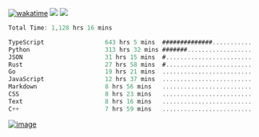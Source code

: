 [![wakatime](https://wakatime.com/badge/user/00eead22-fb14-4dd0-ab8a-3625cafbd50d.svg)](https://wakatime.com/@00eead22-fb14-4dd0-ab8a-3625cafbd50d)
![](https://komarev.com/ghpvc/?username=flatypus)
![](https://pixel.flatypus.me/flatypus?type=tracker)
<!--START_SECTION:waka-->

```rust
Total Time: 1,128 hrs 16 mins

TypeScript                 643 hrs 5 mins  ##############...........   56.77 %
Python                     313 hrs 32 mins #######..................   27.68 %
JSON                       31 hrs 15 mins  #........................   02.76 %
Rust                       27 hrs 58 mins  #........................   02.47 %
Go                         19 hrs 21 mins  .........................   01.71 %
JavaScript                 12 hrs 37 mins  .........................   01.11 %
Markdown                   8 hrs 56 mins   .........................   00.79 %
CSS                        8 hrs 23 mins   .........................   00.74 %
Text                       8 hrs 16 mins   .........................   00.73 %
C++                        7 hrs 59 mins   .........................   00.70 %
```

<!--END_SECTION:waka-->
[<img alt="image" src="https://github.com/flatypus/flatypus/assets/68029599/0a302dc1-501c-43a0-ae8d-37ec4817f3bd">](https://flatypus.me)


